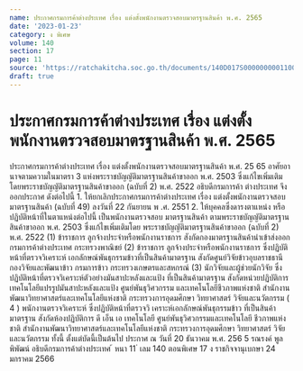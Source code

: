 ```yaml
---
name: ประกาศกรมการค้าต่างประเทศ เรื่อง แต่งตั้งพนักงานตรวจสอบมาตรฐานสินค้า พ.ศ. 2565
date: '2023-01-23'
category: ง พิเศษ
volume: 140
section: 17
page: 11
source: 'https://ratchakitcha.soc.go.th/documents/140D017S0000000001100.pdf'
draft: true
---
```


# ประกาศกรมการค้าต่างประเทศ เรื่อง แต่งตั้งพนักงานตรวจสอบมาตรฐานสินค้า พ.ศ. 2565

ประกาศกรมการค้าต่างประเทศ เรื่อง แต่งตั้งพนักงานตรวจสอบมาตรฐานสินค้า พ.ศ. 25 65 อาศัยอานาจตามความในมาตรา 3 แห่งพระราชบัญญัติมาตรฐานสินค้าขาออก พ.ศ. 2503 ซึ่งแก้ไขเพิ่มเติมโดยพระราชบัญญัติมาตรฐานสินค้าขาออก (ฉบับที่ 2) พ.ศ. 2522 อธิบดีกรมการค้า ต่างประเทศ จึงออกประกาศ ดังต่อไปนี้ 1. ให้ยกเลิกประกาศกรมการค้าต่างประเทศ เรื่อง แต่งตั้งพนักงานตรวจสอบมาตรฐานสินค้า (ฉบับที่ 49) ลงวันที่ 22 กันยายน พ .ศ. 2551 2. ให้บุคคลซึ่งดารงตาแหน่ง หรือปฏิบัติหน้าที่ในตาแหน่งต่อไปนี้ เป็นพนักงานตรวจสอบ มาตรฐานสินค้า ตามพระราชบัญญัติมาตรฐานสินค้าขาออก พ.ศ. 2503 ซึ่งแก้ไขเพิ่มเติมโดย พระราชบัญญัติมาตรฐานสินค้าขาออก (ฉบับที่ 2) พ.ศ. 2522 (1) ข้าราชการ ลูกจ้างประจำหรือพนักงานราชการ สังกัดกองมาตรฐานสินค้านำเข้าส่งออก กรมการค้าต่างประเทศ กระทรวงพาณิชย์ (2) ข้าราชการ ลูกจ้างประจำหรือพนักงานราชการ ซึ่งปฏิบัติหน้าที่ตรวจวิเคราะห์ เอกลักษณ์พันธุกรรมข้าวที่เป็นสินค้ามาตรฐาน สังกัดศูนย์วิจัยข้าวอุบลราชธานี กองวิจัยและพัฒนาข้าว กรมการข้าว กระทรวงเกษตรและสหกรณ์ (3) นักวิจัยและผู้ช่วยนักวิจัย ซึ่งปฏิบัติหน้าที่ตรวจวิเคราะห์ตัวอย่างมันสาปะหลังและแป้ง ที่เป็นสินค้ามาตรฐาน สังกัดหน่วยปฏิบัติการเทคโนโลยีแปรรูปมันสาปะหลังและแป้ง ศูนย์พันธุวิศวกรรม และเทคโนโลยีชีวภาพแห่งชาติ สำนักงานพัฒนาวิทยาศาสตร์และเทคโนโลยีแห่งชาติ กระทรวงการอุดมศึกษา วิทยาศาสตร์ วิจัยและนวัตกรรม ( 4 ) พนักงานตรวจวิเคราะห์ ซึ่งปฏิบัติหน้าที่ตรวจวิ เคราะห์เอกลักษณ์พันธุกรรมข้าว ที่เป็นสินค้ามาตรฐาน สังกัดห้องปฏิบัติการ ดี เอ็น เอ เทคโนโลยี ศูนย์พันธุวิศวกรรมและเทคโนโลยี ชีวภาพแห่งชาติ สำนักงานพัฒนาวิทยาศาสตร์และเทคโนโลยีแห่งชาติ กระทรวงการอุดมศึกษา วิทยาศาสตร์ วิจัยและนวัตกรรม ทั้งนี้ ตั้งแต่บัดนี้เป็นต้นไป ประกาศ ณ วันที่ 20 ธันวาคม พ.ศ. 256 5 รณรงค์ พูลพิพัฒน์ อธิบดีกรมการค้าต่างประเทศ ้ หนา 11 ่ เลม 140 ตอนพิเศษ 17 ง ราชกิจจานุเบกษา 24 มกราคม 2566
